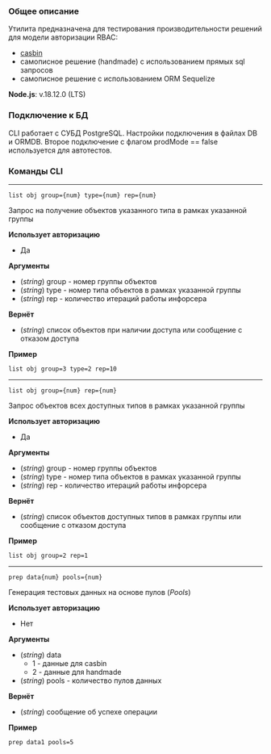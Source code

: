 ### Общее описание
Утилита предназначена для тестирования производительности решений для модели авторизации RBAC:
* [casbin](https://casbin.org/docs/en/overview)
* самописное решение (handmade) с использованием прямых sql запросов
* самописное решение с использованием ORM Sequelize

**Node.js**: v.18.12.0 (LTS)

### Подключение к БД
CLI работает с СУБД PostgreSQL. Настройки подключения в файлах DB и ORMDB. Второе подключение с флагом prodMode == false используется для автотестов.

### Команды CLI
---
```
list obj group={num} type={num} rep={num}
```
Запрос на получение объектов указанного типа в рамках указанной группы

**Использует авторизацию**
  * Да

**Аргументы**
  * (_string_) group - номер группы объектов
  * (_string_) type - номер типа объектов в рамках указанной группы
  * (_string_) rep - количество итераций работы инфорсера

**Вернёт**
  * (_string_) список объектов при наличии доступа или сообщение с отказом доступа

**Пример**
```
list obj group=3 type=2 rep=10
```

---
```
list obj group={num} rep={num}
```
Запрос объектов всех доступных типов в рамках указанной группы

**Использует авторизацию**
  * Да

**Аргументы**
  * (_string_) group - номер группы объектов
  * (_string_) type - номер типа объектов в рамках указанной группы
  * (_string_) rep - количество итераций работы инфорсера

**Вернёт**
  * (_string_) список объектов доступных типов в рамках группы или сообщение с отказом доступа

**Пример**
```
list obj group=2 rep=1
```

---
```
prep data{num} pools={num}
```
Генерация тестовых данных на основе пулов (_Pools_)

**Использует авторизацию**
  * Нет

**Аргументы**
  * (_string_) data
    * 1 - данные для casbin
    * 2 - данные для handmade
  * (_string_) pools - количество пулов данных

**Вернёт**
  * (_string_) сообщение об успехе операции

**Пример**
```
prep data1 pools=5
```